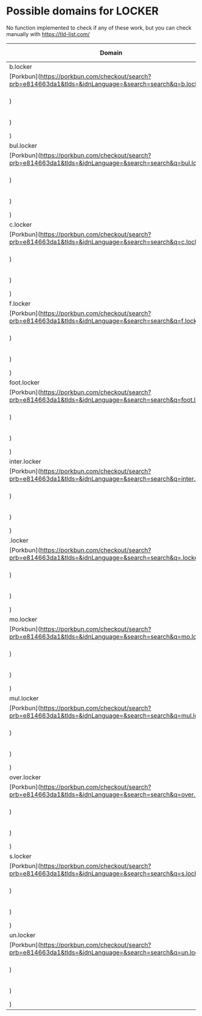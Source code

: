 # Possible domains for LOCKER

No function implemented to check if any of these work, but you can check manually with https://tld-list.com/

| Domain | Porkbun | NameCheap | Google Domains |
|---|---|---|---|
| b.locker | [Porkbun](https://porkbun.com/checkout/search?prb=e814663da1&tlds=&idnLanguage=&search=search&q=b.locker) | [Namecheap](https://www.namecheap.com/domains/registration/results/?domain=b.locker) | [Google](https://domains.google.com/registrar/search?searchTerm=b.locker) |
| bul.locker | [Porkbun](https://porkbun.com/checkout/search?prb=e814663da1&tlds=&idnLanguage=&search=search&q=bul.locker) | [Namecheap](https://www.namecheap.com/domains/registration/results/?domain=bul.locker) | [Google](https://domains.google.com/registrar/search?searchTerm=bul.locker) |
| c.locker | [Porkbun](https://porkbun.com/checkout/search?prb=e814663da1&tlds=&idnLanguage=&search=search&q=c.locker) | [Namecheap](https://www.namecheap.com/domains/registration/results/?domain=c.locker) | [Google](https://domains.google.com/registrar/search?searchTerm=c.locker) |
| f.locker | [Porkbun](https://porkbun.com/checkout/search?prb=e814663da1&tlds=&idnLanguage=&search=search&q=f.locker) | [Namecheap](https://www.namecheap.com/domains/registration/results/?domain=f.locker) | [Google](https://domains.google.com/registrar/search?searchTerm=f.locker) |
| foot.locker | [Porkbun](https://porkbun.com/checkout/search?prb=e814663da1&tlds=&idnLanguage=&search=search&q=foot.locker) | [Namecheap](https://www.namecheap.com/domains/registration/results/?domain=foot.locker) | [Google](https://domains.google.com/registrar/search?searchTerm=foot.locker) |
| inter.locker | [Porkbun](https://porkbun.com/checkout/search?prb=e814663da1&tlds=&idnLanguage=&search=search&q=inter.locker) | [Namecheap](https://www.namecheap.com/domains/registration/results/?domain=inter.locker) | [Google](https://domains.google.com/registrar/search?searchTerm=inter.locker) |
| .locker | [Porkbun](https://porkbun.com/checkout/search?prb=e814663da1&tlds=&idnLanguage=&search=search&q=.locker) | [Namecheap](https://www.namecheap.com/domains/registration/results/?domain=.locker) | [Google](https://domains.google.com/registrar/search?searchTerm=.locker) |
| mo.locker | [Porkbun](https://porkbun.com/checkout/search?prb=e814663da1&tlds=&idnLanguage=&search=search&q=mo.locker) | [Namecheap](https://www.namecheap.com/domains/registration/results/?domain=mo.locker) | [Google](https://domains.google.com/registrar/search?searchTerm=mo.locker) |
| mul.locker | [Porkbun](https://porkbun.com/checkout/search?prb=e814663da1&tlds=&idnLanguage=&search=search&q=mul.locker) | [Namecheap](https://www.namecheap.com/domains/registration/results/?domain=mul.locker) | [Google](https://domains.google.com/registrar/search?searchTerm=mul.locker) |
| over.locker | [Porkbun](https://porkbun.com/checkout/search?prb=e814663da1&tlds=&idnLanguage=&search=search&q=over.locker) | [Namecheap](https://www.namecheap.com/domains/registration/results/?domain=over.locker) | [Google](https://domains.google.com/registrar/search?searchTerm=over.locker) |
| s.locker | [Porkbun](https://porkbun.com/checkout/search?prb=e814663da1&tlds=&idnLanguage=&search=search&q=s.locker) | [Namecheap](https://www.namecheap.com/domains/registration/results/?domain=s.locker) | [Google](https://domains.google.com/registrar/search?searchTerm=s.locker) |
| un.locker | [Porkbun](https://porkbun.com/checkout/search?prb=e814663da1&tlds=&idnLanguage=&search=search&q=un.locker) | [Namecheap](https://www.namecheap.com/domains/registration/results/?domain=un.locker) | [Google](https://domains.google.com/registrar/search?searchTerm=un.locker) |
